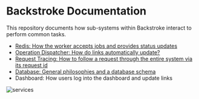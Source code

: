 # Backstroke Documentation

This repository documents how sub-systems within Backstroke interact to perform common tasks.

- [Redis: How the worker accepts jobs and provides status updates](REDIS.md)
- [Operation Dispatcher: How do links automatically update?](OPERATION_DISPATCHER.md)
- [Request Tracing: How to follow a request through the entire system via its request id](REQUEST_TRACING.md)
- [Database: General philosophies and a database schema](DATABASE.md)
- Dashboard: How users log into the dashboard and update links

![services](https://user-images.githubusercontent.com/1704236/33268089-d718e718-d349-11e7-9baa-75d86d05604b.png)
